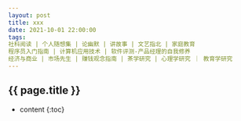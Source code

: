 ```yaml
---
layout: post
title: xxx
date: 2021-10-01 22:00:00
tags: 
社科阅读 | 个人随想集 | 论幽默 | 讲故事 | 文艺指北 | 家庭教育
程序员入门指南 | 计算机应用技术 | 软件评测-产品经理的自我修养
经济与商业 | 市场先生 | 赚钱观念指南 | 茶学研究 | 心理学研究 ｜ 教育学研究
--- 
```


<h2>{{ page.title }}</h2>

* content
{:toc}
